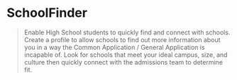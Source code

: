 # SchoolFinder

> Enable High School students to quickly find and connect with schools. Create a profile to allow schools to find out more information about you in a way the Common Application / General Application is incapable of. Look for schools that meet your ideal campus, size, and culture then quickly connect with the admissions team to determine fit.
